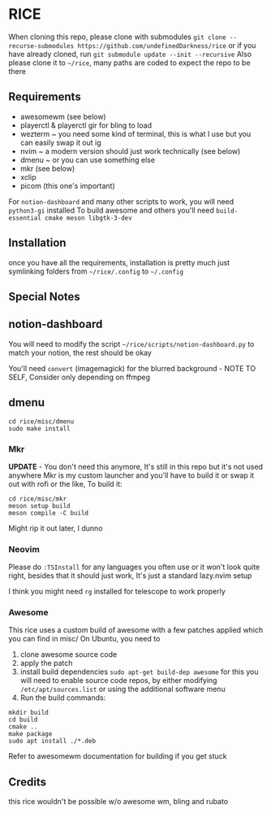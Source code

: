 # RICE
When cloning this repo, please clone with submodules `git clone --recurse-submodules https://github.com/undefinedDarkness/rice` or if you have already cloned, run `git submodule update --init --recursive`
Also please clone it to `~/rice`, many paths are coded to expect the repo to be there

## Requirements
- awesomewm (see below)
- playerctl & playerctl gir for bling to load
- wezterm ~ you need some kind of terminal, this is what I use but you can easily swap it out ig
- nvim ~ a modern version should just work technically (see below)
- dmenu ~ or you can use something else 
- mkr (see below)
- xclip
- picom (this one's important)

For `notion-dashboard` and many other scripts to work, you will need `python3-gi` installed
To build awesome and others you'll need `build-essential cmake meson libgtk-3-dev`

## Installation
once you have all the requirements, installation is pretty much just symlinking folders from `~/rice/.config` to `~/.config`

## Special Notes

## notion-dashboard
You will need to modify the script `~/rice/scripts/notion-dashboard.py` to match your notion, the rest should be okay

You'll need `convert` (imagemagick) for the blurred background - NOTE TO SELF, Consider only depending on ffmpeg

## dmenu
```
cd rice/misc/dmenu
sudo make install
```

### Mkr
**UPDATE** - You don't need this anymore, It's still in this repo but it's not used anywhere
Mkr is my custom launcher and you'll have to build it or swap it out with rofi or the like, To build it:
```
cd rice/misc/mkr
meson setup build
meson compile -C build
```

Might rip it out later, I dunno

### Neovim
Please do `:TSInstall` for any languages you often use or it won't look quite right, besides that it should just work,
It's just a standard lazy.nvim setup

I think you might need `rg` installed for telescope to work properly

### Awesome
This rice uses a custom build of awesome with a few patches applied which you can find in misc/
On Ubuntu, you need to 
1. clone awesome source code
2. apply the patch
3. install build dependencies
   `sudo apt-get build-dep awesome`
   for this you will need to enable source code repos, by either modifying `/etc/apt/sources.list` or using the additional software menu
4. Run the build  commands:
```
mkdir build
cd build
cmake ..
make package
sudo apt install ./*.deb
```

Refer to awesomewm documentation for building if you get stuck

## Credits
this rice wouldn't be possible w/o awesome wm, bling and rubato
